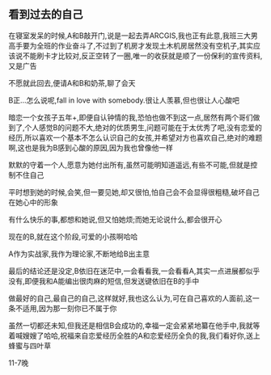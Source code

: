 ## 看到过去的自己 ##

在寝室发呆的时候,A和B敲开门,说是一起去弄ARCGIS,我也正有此意,我班三大男高手要为全班的作业奋斗了,不过到了机房才发现土木机房居然没有空机子,其实应该说不能刷卡才比较对,反正空转了一圈,唯一的收获就是顺了一份保利的宣传资料,又是广告
 
不愿就此回去,便请A和B和奶茶,聊了会天
 
B正...怎么说呢,fall in love with somebody.很让人羡慕,但也很让人心酸吧
 
暗恋一个女孩子五年+,即便自认钟情的我,恐怕也做不到这一点,居然有两个哥们做到了,个人感觉B的问题不大,绝对的优质男生,问题可能在于太优秀了吧,没有恋爱的经历,所以喜欢一个基本不怎么认识自己的女孩,并希望对方也喜欢自己,绝对的难题啊,这也是我为B感到心酸的原因,因为我也曾像他一样
 
默默的守着一个人,愿意为她付出所有,虽然可能明知道遥远,有些不可能,但就是控制不住自己
 
平时想到她的时候,会笑,但一要见她,却又很怕,怕自己会不会显得很粗糙,破坏自己在她心中的形象
 
有什么快乐的事,都想和她说,但又怕她烦;而她无论说什么,都会很开心
 
现在的B,就在这个阶段,可爱的小孩啊哈哈
 
A作为实战家,我作为理论家,不断地给B出主意
 
最后的结论还是没定,B依旧在迷茫中,一会看看我,一会看看A,其实一点进展都似乎没有,即便我和A能编出很肉麻的短信,但发送键依旧在B的手中
 
做最好的自己,最自己的自己,这样就好,我也这么认为,可在自己喜欢的人面前,这一条不适用,因为那一刻你已不属于你
 
虽然一切都还未知,但我还是相信B会成功的,幸福一定会紧紧地纂在他手中,我就等着喊嫂嫂了哈哈,祝福来自恋爱经历全胜的A和恋爱经历全负的我,我们看好你,送上蜂蜜与四叶草
                                              
11-7晚
